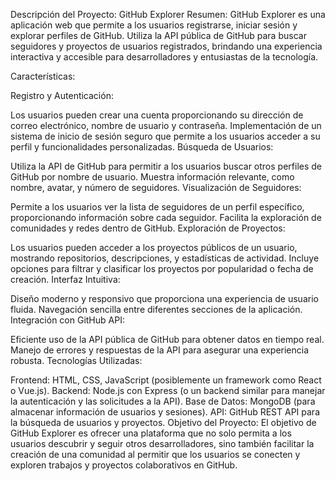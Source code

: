 Descripción del Proyecto: GitHub Explorer
Resumen: GitHub Explorer es una aplicación web que permite a los usuarios registrarse, iniciar sesión y explorar perfiles de GitHub. Utiliza 
la API pública de GitHub para buscar seguidores y proyectos de usuarios registrados, brindando una experiencia interactiva y accesible para 
desarrolladores y entusiastas de la tecnología.

Características:

Registro y Autenticación:

Los usuarios pueden crear una cuenta proporcionando su dirección de correo electrónico, nombre de usuario y contraseña.
Implementación de un sistema de inicio de sesión seguro que permite a los usuarios acceder a su perfil y funcionalidades personalizadas.
Búsqueda de Usuarios:

Utiliza la API de GitHub para permitir a los usuarios buscar otros perfiles de GitHub por nombre de usuario.
Muestra información relevante, como nombre, avatar, y número de seguidores.
Visualización de Seguidores:

Permite a los usuarios ver la lista de seguidores de un perfil específico, proporcionando información sobre cada seguidor.
Facilita la exploración de comunidades y redes dentro de GitHub.
Exploración de Proyectos:

Los usuarios pueden acceder a los proyectos públicos de un usuario, mostrando repositorios, descripciones, y estadísticas de actividad.
Incluye opciones para filtrar y clasificar los proyectos por popularidad o fecha de creación.
Interfaz Intuitiva:

Diseño moderno y responsivo que proporciona una experiencia de usuario fluida.
Navegación sencilla entre diferentes secciones de la aplicación.
Integración con GitHub API:

Eficiente uso de la API pública de GitHub para obtener datos en tiempo real.
Manejo de errores y respuestas de la API para asegurar una experiencia robusta.
Tecnologías Utilizadas:

Frontend: HTML, CSS, JavaScript (posiblemente un framework como React o Vue.js).
Backend: Node.js con Express (o un backend similar para manejar la autenticación y las solicitudes a la API).
Base de Datos: MongoDB (para almacenar información de usuarios y sesiones).
API: GitHub REST API para la búsqueda de usuarios y proyectos.
Objetivo del Proyecto: El objetivo de GitHub Explorer es ofrecer una plataforma que no solo permita a los usuarios descubrir y seguir otros desarrolladores, sino también facilitar la creación de una comunidad al permitir que los usuarios se conecten y exploren trabajos y proyectos colaborativos en GitHub.
